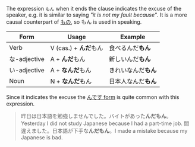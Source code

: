 The expression `もん` when it ends the clause indicates the excuse of the speaker, e.g. it is similar to saying *"it is not my fault because"*. It is a more causal counterpart of [もの](209), so もん is used in speaking.

|Form|Usage|Example|
|-|-|-|
|Verb|V (cas.) + **んだ**もん|食べるんだ**もん**|
|な-adjective|A + **んだ**もん|新しいんだ**もん**|
|い-adjective|A + **なんだ**もん|きれいなんだ**もん**|
|Noun|N + **なんだ**もん|日本人なんだ**もん**|

Since it indicates the excuse the [んです form](34) is quite common with this expression.

>昨日は日本語を勉強しませんでした。バイトがあった**んだもん**。Yesterday I did not study Japanese because I had a part-time job.
>間違えました。日本語が下手な**んだもん**。I made a mistake because my Japanese is bad.